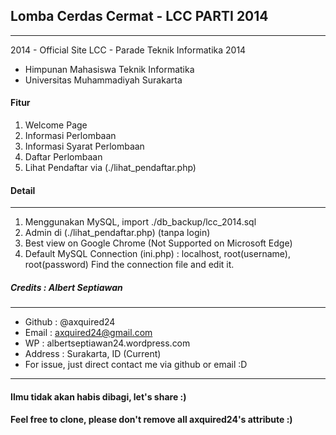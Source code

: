 ## Lomba Cerdas Cermat - LCC PARTI 2014
-------------
2014 - Official Site LCC - Parade Teknik Informatika 2014
* Himpunan Mahasiswa Teknik Informatika
* Universitas Muhammadiyah Surakarta

#### Fitur
1. Welcome Page
2. Informasi Perlombaan
3. Informasi Syarat Perlombaan
4. Daftar Perlombaan
5. Lihat Pendaftar via (./lihat_pendaftar.php)

#### Detail
------
1. Menggunakan MySQL, import ./db_backup/lcc_2014.sql
2. Admin di (./lihat_pendaftar.php) (tanpa login)
3. Best view on Google Chrome (Not Supported on Microsoft Edge)
4. Default MySQL Connection (ini.php) : localhost, root(username), root(password) Find the connection file and edit it.

##### Credits : Albert Septiawan
---------
* Github 	: @axquired24
* Email 	: axquired24@gmail.com
* WP 		: albertseptiawan24.wordpress.com
* Address 	: Surakarta, ID (Current)
* For issue, just direct contact me via github or email :D
-------- 
#### Ilmu tidak akan habis dibagi, let's share :)
#### Feel free to clone, please don't remove all axquired24's attribute :)